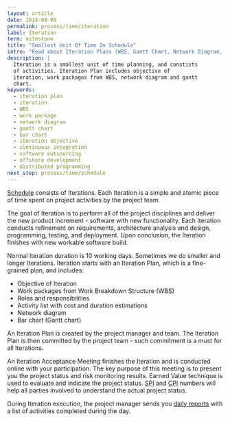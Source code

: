 ```yaml
---
layout: article
date: 2014-08-08
permalink: process/time/iteration
label: Iteration
term: milestone
title: "Smallest Unit Of Time In Schedule"
intro: "Read about Iteration Plans (WBS, Gantt Chart, Network Diagram, etc.)"
description: |
  Iteration is a smallest unit of time planning, and constists
  of activities. Iteration Plan includes objective of
  iteration, work packages from WBS, network diagram and gantt
  chart.
keywords:
  - iteration plan
  - iteration
  - WBS
  - work package
  - network diagram
  - gantt chart
  - bar chart
  - iteration objective
  - continuous integration
  - software outsourcing
  - offshore development
  - distributed programming
next_step: process/time/schedule
---
```


[Schedule](/process/time/schedule) consists of Iterations. Each Iteration is a simple and atomic
piece of time spent on project activities by the project team.

The goal of Iteration is to perform all of the project disciplines and deliver the new product
increment - software with new functionality. Each Iteration conducts refinement on requirements,
architecture analysis and design, programming, testing, and deployment. Upon conclusion, the
Iteration finishes with new workable software build.

Normal Iteration duration is 10 working days. Sometimes we do smaller and longer Iterations.
Iteration starts with an Iteration Plan, which is a fine-grained plan, and includes:

 * Objective of Iteration
 * Work packages from Work Breakdown Structure (WBS)
 * Roles and responsibilities
 * Activity list with cost and duration estimations
 * Network diagram
 * Bar chart (Gantt chart)

An Iteration Plan is created by the project manager and team. The Iteration Plan is then committed
by the project team - such commitment is a must for all Iterations.

An Iteration Acceptance Meeting finishes the Iteration and is conducted online with your participation.
The key purpose of this meeting is to present you the project status and risk monitoring results.
Earned Value technique is used to evaluate and indicate the project status.
[SPI](/process/time/spi)
and [CPI](/process/cost) numbers
will help all parties involved to understand the actual project status.

During Iteration execution, the project manager sends you [daily reports](/process/communication/dailyreport)
with a list of activities completed during the day.
